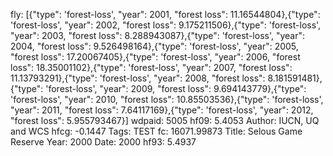 fly: [{"type": 'forest-loss', "year": 2001, "forest loss": 11.16544804},{"type": 'forest-loss', "year": 2002, "forest loss": 9.175211506},{"type": 'forest-loss', "year": 2003, "forest loss": 8.288943087},{"type": 'forest-loss', "year": 2004, "forest loss": 9.526498164},{"type": 'forest-loss', "year": 2005, "forest loss": 17.20067405},{"type": 'forest-loss', "year": 2006, "forest loss": 18.35001102},{"type": 'forest-loss', "year": 2007, "forest loss": 11.13793291},{"type": 'forest-loss', "year": 2008, "forest loss": 8.181591481},{"type": 'forest-loss', "year": 2009, "forest loss": 9.694143779},{"type": 'forest-loss', "year": 2010, "forest loss": 10.85503536},{"type": 'forest-loss', "year": 2011, "forest loss": 7.64117169},{"type": 'forest-loss', "year": 2012, "forest loss": 5.955793467}]
wdpaid: 5005
hf09: 5.4053
Author: IUCN, UQ and WCS
hfcg: -0.1447
Tags: TEST
fc: 16071.99873
Title: Selous Game Reserve
Year: 2000
Date: 2000
hf93: 5.4937

